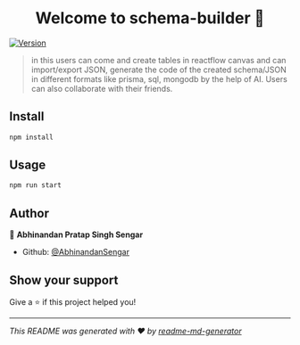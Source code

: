 <h1 align="center">Welcome to schema-builder 👋</h1>
<p>
  <a href="https://www.npmjs.com/package/schema-builder" target="_blank">
    <img alt="Version" src="https://img.shields.io/npm/v/schema-builder.svg">
  </a>
</p>

> in this users can come and create tables in reactflow canvas and can import/export JSON, generate the code of the created schema/JSON in different formats like prisma, sql, mongodb by the help of AI. Users can also collaborate with their friends.

## Install

```sh
npm install
```

## Usage

```sh
npm run start
```

## Author

👤 **Abhinandan Pratap Singh Sengar**

* Github: [@AbhinandanSengar](https://github.com/AbhinandanSengar)

## Show your support

Give a ⭐️ if this project helped you!

***
_This README was generated with ❤️ by [readme-md-generator](https://github.com/kefranabg/readme-md-generator)_
